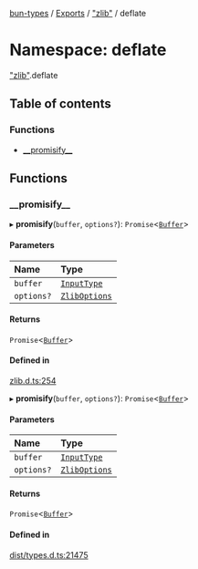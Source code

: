 [bun-types](../README.md) / [Exports](../modules.md) / ["zlib"](zlib_.md) / deflate

# Namespace: deflate

["zlib"](zlib_.md).deflate

## Table of contents

### Functions

- [\_\_promisify\_\_](zlib_.deflate.md#__promisify__)

## Functions

### \_\_promisify\_\_

▸ **__promisify__**(`buffer`, `options?`): `Promise`<[`Buffer`](buffer_.md#buffer)\>

#### Parameters

| Name | Type |
| :------ | :------ |
| `buffer` | [`InputType`](zlib_.md#inputtype) |
| `options?` | [`ZlibOptions`](../interfaces/zlib_.ZlibOptions.md) |

#### Returns

`Promise`<[`Buffer`](buffer_.md#buffer)\>

#### Defined in

[zlib.d.ts:254](https://github.com/valgaze/bun-types/blob/5e53f27/zlib.d.ts#L254)

▸ **__promisify__**(`buffer`, `options?`): `Promise`<[`Buffer`](buffer_.md#buffer)\>

#### Parameters

| Name | Type |
| :------ | :------ |
| `buffer` | [`InputType`](zlib_.md#inputtype) |
| `options?` | [`ZlibOptions`](../interfaces/zlib_.ZlibOptions.md) |

#### Returns

`Promise`<[`Buffer`](buffer_.md#buffer)\>

#### Defined in

[dist/types.d.ts:21475](https://github.com/valgaze/bun-types/blob/5e53f27/dist/types.d.ts#L21475)
